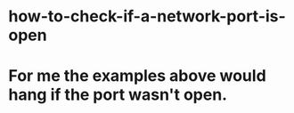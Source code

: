 # how-to-check-if-a-network-port-is-open
<h1>For me the examples above would hang if the port wasn't open.</h1>
